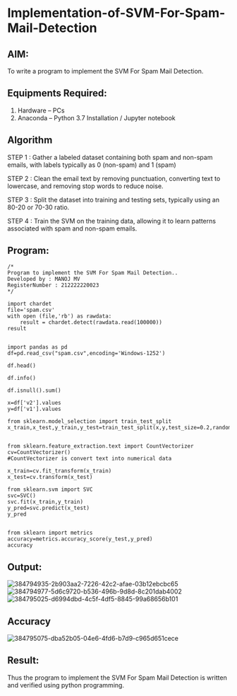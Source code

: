 # Implementation-of-SVM-For-Spam-Mail-Detection

## AIM:
To write a program to implement the SVM For Spam Mail Detection.

## Equipments Required:
1. Hardware – PCs
2. Anaconda – Python 3.7 Installation / Jupyter notebook

## Algorithm
STEP 1 : Gather a labeled dataset containing both spam and non-spam emails, with labels typically as 0 (non-spam) and 1 (spam)

STEP 2 : Clean the email text by removing punctuation, converting text to lowercase, and removing stop words to reduce noise.

STEP 3 : Split the dataset into training and testing sets, typically using an 80-20 or 70-30 ratio.

STEP 4 : Train the SVM on the training data, allowing it to learn patterns associated with spam and non-spam emails.

## Program:
```
/*
Program to implement the SVM For Spam Mail Detection..
Developed by : MANOJ MV 
RegisterNumber : 212222220023  
*/
```
```
import chardet
file='spam.csv'
with open (file,'rb') as rawdata:
    result = chardet.detect(rawdata.read(100000))
result


import pandas as pd
df=pd.read_csv("spam.csv",encoding='Windows-1252')

df.head()

df.info()

df.isnull().sum()

x=df['v2'].values
y=df['v1'].values

from sklearn.model_selection import train_test_split
x_train,x_test,y_train,y_test=train_test_split(x,y,test_size=0.2,random_state=0)


from sklearn.feature_extraction.text import CountVectorizer
cv=CountVectorizer()
#CountVectorizer is convert text into numerical data

x_train=cv.fit_transform(x_train)
x_test=cv.transform(x_test)

from sklearn.svm import SVC
svc=SVC()
svc.fit(x_train,y_train)
y_pred=svc.predict(x_test)
y_pred


from sklearn import metrics
accuracy=metrics.accuracy_score(y_test,y_pred)
accuracy
```

## Output:
![384794935-2b903aa2-7226-42c2-afae-03b12ebcbc65](https://github.com/user-attachments/assets/7b669ae4-92c4-494a-9980-e1e4dea98200)
![384794977-5d6c9720-b536-496b-9d8d-8c201dab4002](https://github.com/user-attachments/assets/38c59dad-89fb-4619-8f1d-5d63086550bf)
![384795025-d6994dbd-4c5f-4df5-8845-99a68656b101](https://github.com/user-attachments/assets/7b1bb370-c08e-4a25-b9a8-5ee3f1dc8cfd)
## Accuracy
![384795075-dba52b05-04e6-4fd6-b7d9-c965d651cece](https://github.com/user-attachments/assets/2082d7d7-5821-4421-91bc-90bd21446452)


## Result:
Thus the program to implement the SVM For Spam Mail Detection is written and verified using python programming.
